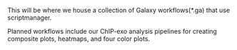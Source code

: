 This will be where we house a collection of Galaxy workflows(*.ga) that use scriptmanager.

Planned workflows include our ChIP-exo analysis pipelines for creating composite plots, heatmaps, and four color plots.
